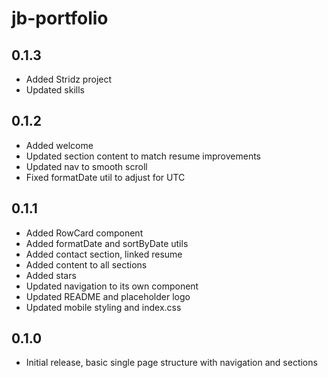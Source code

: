 # jb-portfolio

## 0.1.3

- Added Stridz project
- Updated skills

## 0.1.2

- Added welcome
- Updated section content to match resume improvements
- Updated nav to smooth scroll
- Fixed formatDate util to adjust for UTC

## 0.1.1

- Added RowCard component
- Added formatDate and sortByDate utils
- Added contact section, linked resume
- Added content to all sections
- Added stars
- Updated navigation to its own component
- Updated README and placeholder logo
- Updated mobile styling and index.css

## 0.1.0

- Initial release, basic single page structure with navigation and sections
